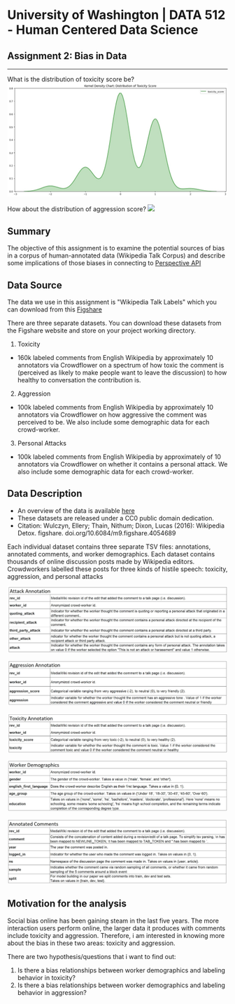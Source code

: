 # University of Washington | DATA 512 - Human Centered Data Science

## Assignment 2: Bias in Data

-------------------------------------------------------------------------------

What is the distribution of toxicity score be?
![](Resource/A2_chart_toxicity_score-kernel_density.JPG)  

How about the distribution of aggression score?
![](Resource/A2_chart_aggression_score-kernel_density.JPG)




## Summary
The objective of this assignment is to examine the potential sources of bias in a corpus of human-annotated data (Wikipedia Talk Corpus) and describe some implications of those biases in connecting to [Perspective API](https://github.com/conversationai/perspectiveapi/wiki/perspective-hacks)


## Data Source
The data we use in this assignment is "Wikipedia Talk Labels" which you can download from this [Figshare](https://figshare.com/projects/Wikipedia_Talk/16731)

There are three separate datasets. You can download these datasets from the Figshare website and store on your project working directory.

1. Toxicity
- 160k labeled comments from English Wikipedia by approximately 10 annotators via Crowdflower on a spectrum of how toxic the comment is (perceived as likely to make people want to leave the discussion) to how healthy to conversation the contribution is.

2. Aggression
- 100k labeled comments from English Wikipedia by approximately 10 annotators via Crowdflower on how aggressive the comment was perceived to be. We also include some demographic data for each crowd-worker.

3. Personal Attacks
- 100k labeled comments from English Wikipedia by approximately of 10 annotators via Crowdflower on whether it contains a personal attack. We also include some demographic data for each crowd-worker.


## Data Description
* An overview of the data is available [here](https://meta.wikimedia.org/wiki/Research:Detox/Data_Release)
* These datasets are released under a CC0 public domain dedication.
* Citation: Wulczyn, Ellery; Thain, Nithum; Dixon, Lucas (2016): Wikipedia Detox. figshare. doi.org/10.6084/m9.figshare.4054689

Each individual dataset contains three separate TSV files: annotations, annotated comments, and worker demographics. Each dataset contains thousands of online discussion posts made by Wikipedia editors. Crowdworkers labelled these posts for three kinds of histile speech: toxicity, aggression, and personal attacks

![](Resource/data_1_pic.JPG)

![](Resource/data_2_pic.JPG)

![](Resource/data_3_pic.JPG)

![](Resource/data_4_pic.JPG)

![](Resource/data_5_pic.JPG)


## Motivation for the analysis
Social bias online has been gaining steam in the last five years. The more interaction users perform online, the larger data it produces with comments include toxicity and aggression. Therefore, i am interested in knowing more about the bias in these two areas: toxicity and aggression.

There are two hypothesis/questions that i want to find out:

1. Is there a bias relationships between worker demographics and labeling behavior in toxicity?
2. Is there a bias relationships between worker demographics and labeling behavior in aggression?
